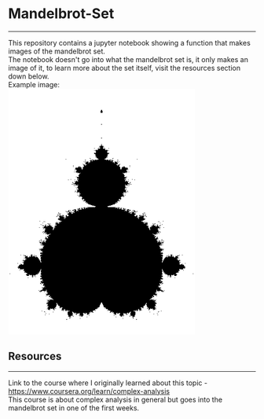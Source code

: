 # Mandelbrot-Set
___
This repository contains a jupyter notebook showing a function that makes images of the mandelbrot set. <br>
The notebook doesn't go into what the mandelbrot set is, it only makes an image of it, to learn more about the set itself, visit the resources section down below. <br>
Example image: <br>
![mandelbrot](./Images/test500.png)


## Resources 
___
Link to the course where I originally learned about this topic - https://www.coursera.org/learn/complex-analysis <br>
This course is about complex analysis in general but goes into the mandelbrot set in one of the first weeks.
